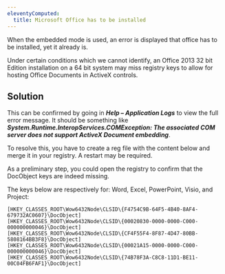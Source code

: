 ```yaml
---
eleventyComputed:
  title: Microsoft Office has to be installed
---
```

When the embedded mode is used, an error is displayed that office has to be installed, yet it already is.  

Under certain conditions which we cannot identify, an Office 2013 32 bit Edition installation on a 64 bit system may miss registry keys to allow for hosting Office Documents in ActiveX controls.  

## Solution

This can be confirmed by going in ***Help – Application Logs*** to view the full error message. It should be something like ***System.Runtime.InteropServices.COMException: The associated COM server does not support ActiveX Document embedding***.  

To resolve this, you have to create a reg file with the content below and merge it in your registry. A restart may be required.  

As a preliminary step, you could open the registry to confirm that the DocObject keys are indeed missing.  

The keys below are respectively for: Word, Excel, PowerPoint, Visio, and Project:  

```
[HKEY_CLASSES_ROOT\Wow6432Node\CLSID\{F4754C9B-64F5-4B40-8AF4-679732AC0607}\DocObject]  
[HKEY_CLASSES_ROOT\Wow6432Node\CLSID\{00020830-0000-0000-C000-000000000046}\DocObject]  
[HKEY_CLASSES_ROOT\Wow6432Node\CLSID\{CF4F55F4-8F87-4D47-80BB-5808164BB3F8}\DocObject]  
[HKEY_CLASSES_ROOT\Wow6432Node\CLSID\{00021A15-0000-0000-C000-000000000046}\DocObject]  
[HKEY_CLASSES_ROOT\Wow6432Node\CLSID\{74B78F3A-C8C8-11D1-BE11-00C04FB6FAF1}\DocObject]  
```
